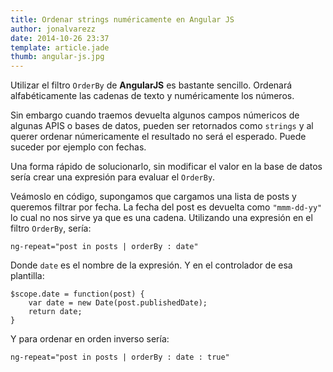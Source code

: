 ```yaml
---
title: Ordenar strings numéricamente en Angular JS
author: jonalvarezz
date: 2014-10-26 23:37
template: article.jade
thumb: angular-js.jpg
---
```


Utilizar el filtro `OrderBy` de **AngularJS** es bastante sencillo. Ordenará alfabéticamente las cadenas de texto y numéricamente los números.

Sin embargo cuando traemos devuelta algunos campos númericos de algunas APIS o bases de datos, pueden ser retornados como `strings` y al querer ordenar númericamente el resultado no será el esperado. Puede suceder por ejemplo con fechas.

Una forma rápido de solucionarlo, sin modificar el valor en la base de datos sería crear una expresión para evaluar el `OrderBy`. 

Veámoslo en código, supongamos que cargamos una lista de posts y queremos filtrar por fecha. La fecha del post es devuelta como `"mmm-dd-yy"` lo cual no nos sirve ya que es una cadena. Utilizando una expresión en el filtro `OrderBy`, sería:

	ng-repeat="post in posts | orderBy : date"

Donde  `date` es el nombre de la expresión. Y en el controlador de esa plantilla:

	$scope.date = function(post) {
		var date = new Date(post.publishedDate);
		return date;
	}

Y para ordenar en orden inverso sería:

	ng-repeat="post in posts | orderBy : date : true"
